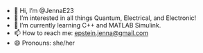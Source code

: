 - 👋 Hi, I’m @JennaE23
- 👀 I’m interested in all things Quantum, Electrical, and Electronic!
- 🌱 I’m currently learning C++ and MATLAB Simulink.
- 📫 How to reach me: epstein.jenna@gmail.com
- 😄 Pronouns: she/her

